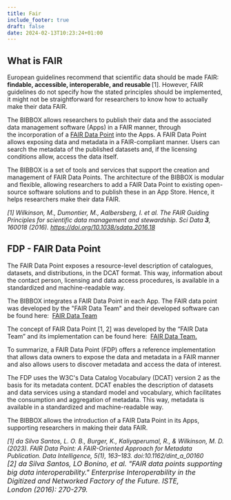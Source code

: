 ```yaml
---
title: Fair
include_footer: true
draft: false
date: 2024-02-13T10:23:24+01:00
---
```

## What is FAIR

<span style="font-weight: 400;">European guidelines recommend that scientific data should be made FAIR: <strong>findable, accessible, interoperable, and reusable </strong>[1]. However, FAIR guidelines do not specify how the stated principles should be implemented, it might not be straightforward for researchers to know how to actually make their data FAIR.</span>

<span style="font-weight: 400;">The BIBBOX allows researchers to publish their data and the associated data management software (Apps) in a FAIR manner, through the </span><span style="font-weight: 400;">incorporation of a <a href="http://bibbox.bbmri-eric.eu/what-is-a-fdp/" target="_blank" rel="noopener">FAIR Data Point</a> into the Apps</span><span style="font-weight: 400;">. A FAIR Data Point allows exposing data and metadata in a FAIR-compliant manner.</span><span style="font-weight: 400;"> Users can search the metadata of the published datasets and, if the licensing conditions allow, access the data itself.</span>

<span style="font-weight: 400;">The BIBBOX is a set of tools and services that support the creation and management of FAIR Data Points. The architecture of the BIBBOX is modular and flexible, allowing researchers to add a FAIR Data Point to existing open-source software solutions and to publish these in an App Store. Hence, it helps researchers make their data FAIR.</span>

<em>[1] Wilkinson, M., Dumontier, M., Aalbersberg, I. et al. The FAIR Guiding Principles for scientific data management and stewardship. Sci Data <b>3</b>, 160018 (2016). https://doi.org/10.1038/sdata.2016.18</em>


## FDP - FAIR Data Point
The FAIR Data Point exposes a resource-level description of catalogues, datasets, and distributions, in the DCAT format. This way, information about the contact person, licensing and data access procedures, is available in a standardized and machine-readable way.

The BIBBOX integrates a FAIR Data Point in each App. The FAIR data point was developed by the "FAIR Data Team" and their developed software can be found here:  <a href="https://github.com/FAIRDataTeam/" target="_blank" rel="noreferrer noopener" data-type="URL" data-id="https://github.com/FAIRDataTeam/">FAIR Data Team</a>

The concept of FAIR Data Point [1, 2] was developed by the “FAIR Data Team” and its implementation can be found here:  <a href="https://github.com/FAIRDataTeam/" target="_blank" rel="noreferrer noopener" data-type="URL" data-id="https://github.com/FAIRDataTeam/">FAIR Data Team.</a>

<span style="font-weight: 400;">To summarize, a FAIR Data Point (FDP) </span><span style="font-weight: 400;">offers a reference implementation that allows data owners to expose the data and metadata in a FAIR manner and also allows users to discover metadata and access the data of interest</span><span style="font-weight: 400;">.</span>

<span style="font-weight: 400;">
</span><span style="font-weight: 400;">The FDP uses the W3C's Data Catalog Vocabulary (DCAT) version 2 </span><span style="font-weight: 400;"> as the basis for its metadata content. DCAT enables the description of datasets and data services using a standard model and vocabulary, which facilitates the consumption and aggregation of metadata. </span>This way, metadata is available in a standardized and machine-readable way.

The BIBBOX allows the introduction of a FAIR Data Point in its Apps, supporting researchers in making their data FAIR.

<em>[1] da Silva Santos, L. O. B., Burger, K., Kaliyaperumal, R., &amp; Wilkinson, M. D. (2023). FAIR Data Point: A FAIR-Oriented Approach for Metadata Publication. <i>Data Intelligence</i>, <i>5</i>(1), 163–183. doi:10.1162/dint_a_00160
</em><em style="font-size: 1rem;">[2] da Silva Santos, LO Bonino, et al. "FAIR data points supporting big data interoperability." Enterprise Interoperability in the Digitized and Networked Factory of the Future. ISTE, London (2016): 270-279.</em><em>
</em>
